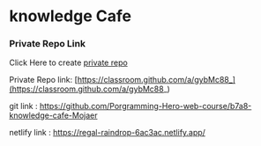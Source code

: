 # knowledge Cafe

### Private Repo Link
Click Here to create [private repo](https://classroom.github.com/a/gybMc88_)

Private Repo link: [https://classroom.github.com/a/gybMc88_](https://classroom.github.com/a/gybMc88_)

git link : https://github.com/Porgramming-Hero-web-course/b7a8-knowledge-cafe-Mojaer

netlify link : https://regal-raindrop-6ac3ac.netlify.app/
